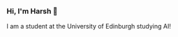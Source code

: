 ### Hi, I'm Harsh 👋

I am a student at the University of Edinburgh studying AI!

<!--
**harshkheskani/harshkheskani** is a ✨ _special_ ✨ repository because its `README.md` (this file) appears on your GitHub profile.
-->
